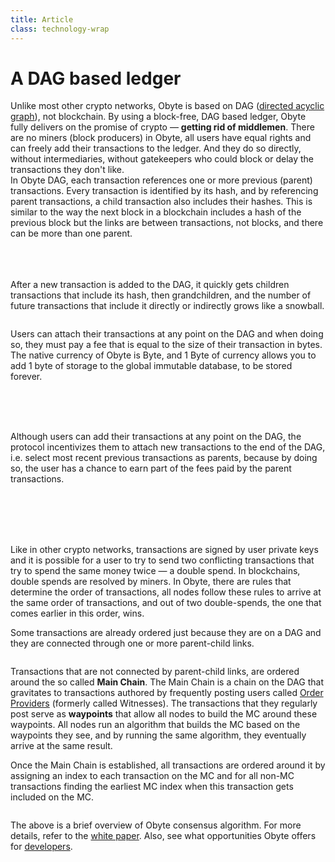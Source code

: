 ```yaml
---
title: Article
class: technology-wrap
---
```


# A DAG based ledger

<div class="sub-block">
    Unlike most other crypto networks, Obyte is based on DAG (<a target="_blank" href="https://en.wikipedia.org/wiki/Directed_acyclic_graph">directed acyclic graph</a>), not blockchain. By using a block-free, DAG based ledger, Obyte fully delivers on the promise of crypto &mdash; <strong>getting rid of middlemen</strong>. There are no miners (block producers) in Obyte, all users have equal rights and can freely add their transactions to the ledger. And they do so directly, without intermediaries, without gatekeepers who could block or delay the transactions they don't like.
</div>
<div class="sub-text-block">
    In Obyte DAG, each transaction references one or more previous (parent) transactions. Every transaction is identified by its hash, and by referencing parent transactions, a child transaction also includes their hashes. This is similar to the way the next block in a blockchain includes a hash of the previous block but the links are between transactions, not blocks, and there can be more than one parent.
</div>
<div class="text-block">
    <br><br>
    <img src="/user/themes/obyte/assets/technology/svg1.svg" alt="">
    <br><br>
    <p>After a new transaction is added to the DAG, it quickly gets children transactions that include its hash, then grandchildren, and the number of future transactions that include it directly or indirectly grows like a snowball.</p>
    <img src="/user/themes/obyte/assets/technology/svg2.svg" alt="">
    <div class="d-flex">
        <div class="img-block">
            <img src="/user/themes/obyte/assets/technology/flex1.svg" alt="">
        </div>
        <div class="info-block">
            <p>Users can attach their transactions at any point on the DAG and when doing so, they must pay a fee that is equal to the size of their transaction in bytes. The native currency of Obyte is Byte, and 1 Byte of currency allows you to add 1 byte of storage to the global immutable database, to be stored forever.</p>
        </div>
    </div>
    <br><br><br>
    <div class="d-flex">
        <div class="img-block">
            <img src="/user/themes/obyte/assets/technology/flex2.svg" alt="">
        </div>
        <div class="info-block">
            <p>Although users can add their transactions at any point on the DAG, the protocol incentivizes them to attach new transactions to the end of the DAG, i.e. select most recent previous transactions as parents, because by doing so, the user has a chance to earn part of the fees paid by the parent transactions.</p>
        </div>
    </div>
    <br><br><br><br>
    <p>Like in other crypto networks, transactions are signed by user private keys and it is possible for a user to try to send two conflicting transactions that try to spend the same money twice &mdash; a double spend. In blockchains, double spends are resolved by miners. In Obyte, there are rules that determine the order of transactions, all nodes follow these rules to arrive at the same order of transactions, and out of two double-spends, the one that comes earlier in this order, wins.</p>
    <p>Some transactions are already ordered just because they are on a DAG and they are connected through one or more parent-child links.</p>
    <img src="/user/themes/obyte/assets/technology/svg3.svg" alt="">
    <p>Transactions that are not connected by parent-child links, are ordered around the so called <strong>Main Chain</strong>. The Main Chain is a chain on the DAG that gravitates to transactions authored by frequently posting users called <a href="/technology/order-providers">Order Providers</a> (formerly called Witnesses). The transactions that they regularly post serve as <strong>waypoints</strong> that allow all nodes to build the MC around these waypoints. All nodes run an algorithm that builds the MC based on the waypoints they see, and by running the same algorithm, they eventually arrive at the same result.</p>    
    <p>Once the Main Chain is established, all transactions are ordered around it by assigning an index to each transaction on the MC and for all non-MC transactions finding the earliest MC index when this transaction gets included on the MC.</p>
    <img src="/user/themes/obyte/assets/technology/svg4.svg" alt="">
    <p>The above is a brief overview of Obyte consensus algorithm. For more details, refer to the <a href="/Byteball.pdf">white paper</a>. Also, see what opportunities Obyte offers for <a href="developers">developers</a>.</p>
</div>






